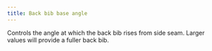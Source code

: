 ```yaml
---
title: Back bib base angle
---
```


Controls the angle at which the back bib rises from side seam. Larger values will provide a fuller back bib.
